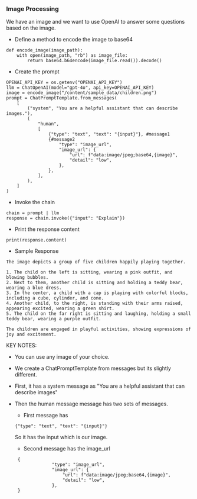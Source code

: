 ### Image Processing
We have an image and we want to use OpenAI to answer some questions based on the image.

- Define a method to encode the image to base64
```
def encode_image(image_path):
    with open(image_path, "rb") as image_file:
        return base64.b64encode(image_file.read()).decode()
```

- Create the prompt
```
OPENAI_API_KEY = os.getenv("OPENAI_API_KEY")
llm = ChatOpenAI(model="gpt-4o", api_key=OPENAI_API_KEY)
image = encode_image("/content/sample_data/children.png")
prompt = ChatPromptTemplate.from_messages(
    [
        ("system", "You are a helpful assistant that can describe images."),
        (
            "human",
            [
                {"type": "text", "text": "{input}"}, #message1
                {#message2
                    "type": "image_url",
                    "image_url": {
                        "url": f"data:image/jpeg;base64,{image}",
                        "detail": "low",
                    },
                },
            ],
        ),
    ]
)

```

- Invoke the chain
```
chain = prompt | llm
response = chain.invoke({"input": "Explain"})
```

- Print the response content
```
print(response.content)
```
- Sample Response
```
The image depicts a group of five children happily playing together. 

1. The child on the left is sitting, wearing a pink outfit, and blowing bubbles.
2. Next to them, another child is sitting and holding a teddy bear, wearing a blue dress.
3. In the center, a child with a cap is playing with colorful blocks, including a cube, cylinder, and cone.
4. Another child, to the right, is standing with their arms raised, appearing excited, wearing a green shirt.
5. The child on the far right is sitting and laughing, holding a small teddy bear, wearing a purple outfit.

The children are engaged in playful activities, showing expressions of joy and excitement.
```

KEY NOTES:
- You can use any image of your choice.

- We create a ChatPromptTemplate from messages but its slightly different.
- First, it has a system message as "You are a helpful assistant that can describe images"
- Then the human message message has two sets of messages.
  - First message has
  ```
  {"type": "text", "text": "{input}"}
  ```
  So it has the input which is our image.

  - Second message has the image_url
  ```
   {
                "type": "image_url",
                "image_url": {
                    "url": f"data:image/jpeg;base64,{image}",
                    "detail": "low",
                },
   }
  ```
  
